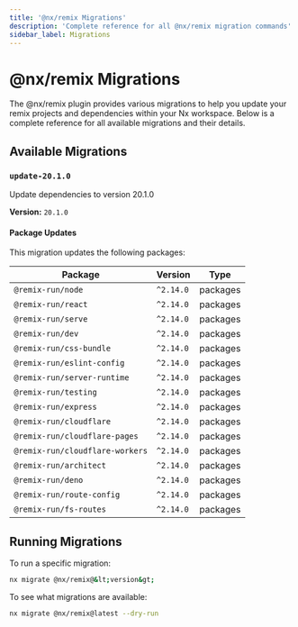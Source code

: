 ```yaml
---
title: '@nx/remix Migrations'
description: 'Complete reference for all @nx/remix migration commands'
sidebar_label: Migrations
---
```


# @nx/remix Migrations

The @nx/remix plugin provides various migrations to help you update your remix projects and dependencies within your Nx workspace.
Below is a complete reference for all available migrations and their details.

## Available Migrations

### `update-20.1.0`

Update dependencies to version 20.1.0

**Version:** `20.1.0`

#### Package Updates

This migration updates the following packages:

| Package                         | Version   | Type     |
| ------------------------------- | --------- | -------- |
| `@remix-run/node`               | `^2.14.0` | packages |
| `@remix-run/react`              | `^2.14.0` | packages |
| `@remix-run/serve`              | `^2.14.0` | packages |
| `@remix-run/dev`                | `^2.14.0` | packages |
| `@remix-run/css-bundle`         | `^2.14.0` | packages |
| `@remix-run/eslint-config`      | `^2.14.0` | packages |
| `@remix-run/server-runtime`     | `^2.14.0` | packages |
| `@remix-run/testing`            | `^2.14.0` | packages |
| `@remix-run/express`            | `^2.14.0` | packages |
| `@remix-run/cloudflare`         | `^2.14.0` | packages |
| `@remix-run/cloudflare-pages`   | `^2.14.0` | packages |
| `@remix-run/cloudflare-workers` | `^2.14.0` | packages |
| `@remix-run/architect`          | `^2.14.0` | packages |
| `@remix-run/deno`               | `^2.14.0` | packages |
| `@remix-run/route-config`       | `^2.14.0` | packages |
| `@remix-run/fs-routes`          | `^2.14.0` | packages |

## Running Migrations

To run a specific migration:

```bash
nx migrate @nx/remix@&lt;version&gt;
```

To see what migrations are available:

```bash
nx migrate @nx/remix@latest --dry-run
```
